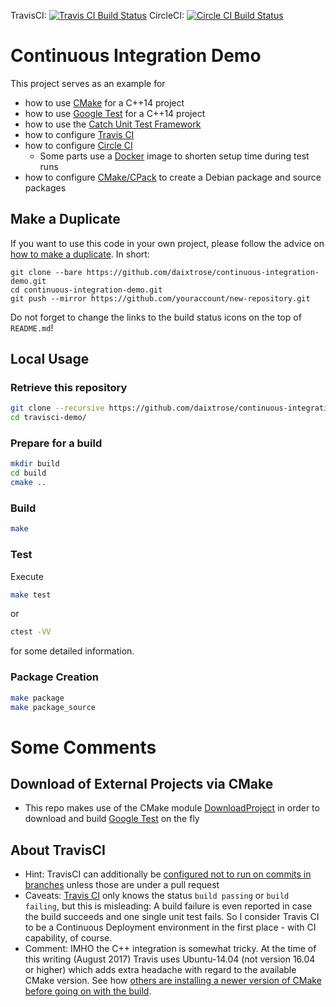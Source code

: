 TravisCI: [![Travis CI Build Status](https://travis-ci.org/daixtrose/continuous-integration-demo.svg?branch=master)](https://travis-ci.org/daixtrose/continuous-integration-demo)
CircleCI: [![Circle CI Build Status](https://circleci.com/gh/daixtrose/continuous-integration-demo.png?circle-token=:circle-token)](https://circleci.com/gh/daixtrose/continuous-integration-demo)

# Continuous Integration Demo

This project serves as an example for
- how to use [CMake](http://cmake.org) for a C++14 project 
- how to use [Google Test](https://github.com/google/googletest) for a C++14 project 
- how to use the [Catch Unit Test Framework](https://github.com/philsquared/Catch)
- how to configure [Travis CI](https://travis-ci.org/)
- how to configure [Circle CI](https://circleci.com/)
  - Some parts use a [Docker](https://www.docker.com/) image to shorten setup time during test runs
- how to configure [CMake/CPack](https://cmake.org/cmake/help/latest/module/CPack.html) to create a Debian package and source packages

## Make a Duplicate

If you want to use this code in your own project, please follow the advice on [how to make a duplicate](https://help.github.com/articles/duplicating-a-repository/). In short:

```
git clone --bare https://github.com/daixtrose/continuous-integration-demo.git
cd continuous-integration-demo.git
git push --mirror https://github.com/youraccount/new-repository.git
```

Do not forget to change the links to the build status icons on the top of `README.md`!

## Local Usage 

### Retrieve this repository

```bash
git clone --recursive https://github.com/daixtrose/continuous-integration-demo
cd travisci-demo/
``` 
### Prepare for a build

```bash
mkdir build
cd build
cmake ..
```

### Build 

```bash
make
```

### Test

Execute 
```bash
make test
```
or 
```bash
ctest -VV
```
for some detailed information.

### Package Creation

```bash
make package
make package_source
```

# Some Comments

## Download of External Projects via CMake 
- This repo makes use of the CMake module [DownloadProject](https://github.com/Crascit/DownloadProject) in order to download and build [Google Test](https://github.com/google/googletest) on the fly 

## About TravisCI

- Hint: TravisCI can additionally be [configured not to run on commits in branches](https://stackoverflow.com/questions/31882306/how-to-configure-travis-ci-to-build-pull-requests-merges-to-master-w-o-redunda) unless those are under a pull request
- Caveats: [Travis CI](https://travis-ci.org/) only knows the status `build passing` or `build failing`, but this is misleading: A build failure is even reported in case the build succeeds and one single unit test fails. So I consider Travis CI to be a Continuous Deployment environment in the first place - with CI capability, of course. 
- Comment: IMHO the C++ integration is somewhat tricky. At the time of this writing (August 2017) Travis uses Ubuntu-14.04 (not version 16.04 or higher) which adds extra headache with regard to the available CMake version. See how [others are installing a newer version of CMake before going on with the build](https://github.com/ericniebler/range-v3/blob/ce82f561d7dd7ed7286eee6135ca14ca9ed2375d/.travis.yml#L234). 
